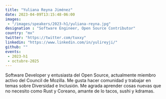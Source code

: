 ```yaml
---
title: "Yuliana Reyna Jiménez"
date: 2023-04-09T13:15:48-06:00
images: 
 - "/images/speakers/2023-h1/yuliana-reyna.jpg"
designation : "Software Engineer, Open Source Contributor"
country: "mx"
twitter: "https://twitter.com/tuxxy"
linkedin: "https://www.linkedin.com/in/yulireyji/"
github: ""
events:
 - 2023-h1
 - octubre-2025
---
```


Software Developer y entusiasta del Open Source, actualmente miembro activo del Council de Mozilla. Me gusta hacer comunidad y trabajar en temas sobre Diversidad e Inclusión. Me agrada aprender cosas nuevas que no necesito como Rust y Coreano, amante de lo tacos, sushi y kdramas.
